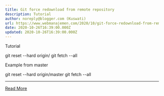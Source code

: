 ```yaml
---
title: Git force redownload from remote repository
description: Tutorial
author: noreply@blogger.com (Kuswati)
url: https://www.webmanajemen.com/2020/10/git-force-redownload-from-remote.html
date: 2020-10-26T16:39:00.000Z
updated: 2020-10-26T16:39:00.000Z
---
```


Tutorial

git reset --hard origin/
git fetch --all

  
Example from master

git reset --hard origin/master
git fetch --all<hr/> <a href="https://www.webmanajemen.com/2020/10/git-force-redownload-from-remote.html" rel="follow" class="button" id="read-more">Read More</a>